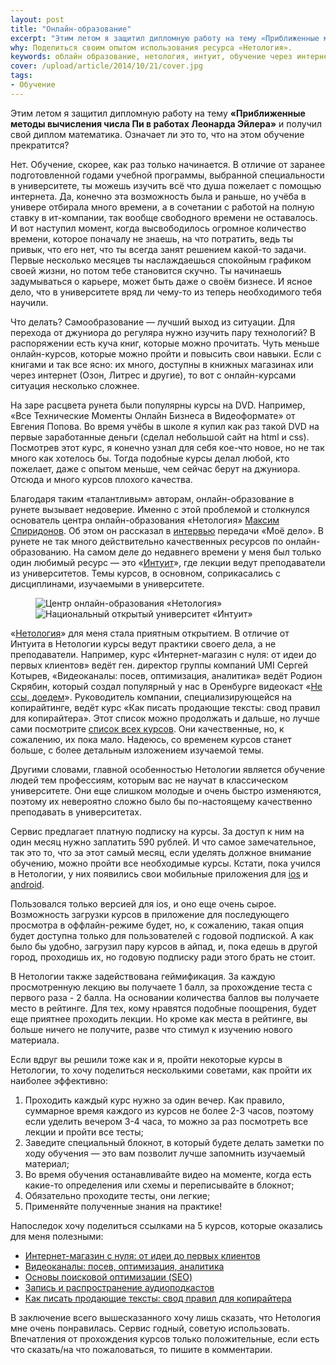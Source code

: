 ```yaml
---
layout: post
title: "Онлайн-образование"
excerpt: "Этим летом я защитил дипломную работу на тему «Приближенные методы вычисления числа Пи в работах Леонарда Эйлера» и получил свой диплом математика. Означает ли это то, что на этом обучение прекратится? "
why: Поделиться своим опытом использования ресурса «Нетология».
keywords: облайн образование, нетология, интуит, обучение через интернет
cover: /upload/article/2014/10/21/cover.jpg
tags:
- Обучение
---
```


Этим летом я защитил дипломную работу на тему **«Приближенные методы вычисления числа Пи в работах Леонарда Эйлера»**
и получил свой диплом математика. Означает ли это то, что на этом обучение прекратится? 

Нет. Обучение, скорее, как раз только начинается. В отличие от заранее подготовленной годами учебной программы, выбранной 
специальности в университете, ты можешь изучить всё что душа пожелает с помощью интернета. Да, конечно эта возможность
была и раньше, но учёба в универе отбирала много времени, а в сочетании с работой на полную ставку в ит-компании, так 
вообще свободного времени не оставалось. И вот наступил момент, когда высвободилось огромное количество времени, которое
поначалу не знаешь, на что потратить, ведь ты привык, что его нет, что ты всегда занят решением какой-то задачи. Первые несколько месяцев
ты наслаждаешься спокойным графиком своей жизни, но потом тебе становится скучно. Ты начинаешь задумываться о карьере,
может быть даже о своём бизнесе. И ясное дело, что в университете вряд ли чему-то из теперь необходимого тебя научили.
                                                                                                                            
Что делать? Самообразование — лучший выход из ситуации. Для перехода от джуниора до регуляра нужно изучить пару технологий? 
В распоряжении есть куча книг, которые можно прочитать. Чуть меньше онлайн-курсов, которые можно пройти и повысить свои навыки.
Если с книгами и так все ясно: их много, доступны в книжных магазинах или через интернет (Озон, Литрес и другие), то вот с 
онлайн-курсами ситуация несколько сложнее.

На заре расцвета рунета были популярны курсы на DVD. Например, «Все Технические Моменты Онлайн Бизнеса в Видеоформате» 
от Евгения Попова. Во время учёбы в школе я купил как раз такой DVD на первые заработанные деньги (сделал небольшой сайт на html
и css). Посмотрев этот курс, я конечно узнал для себя кое-что новое, но не так много как хотелось бы. Тогда подобные курсы
делал любой, кто пожелает, даже с опытом меньше, чем сейчас берут на джуниора. Отсюда и много курсов
плохого качества.

Благодаря таким «талантливым» авторам, онлайн-образование в рунете вызывает недоверие. Именно с этой проблемой и столкнулся
основатель центра онлайн-образования «Нетология» <a href="http://spiridonov.ru/" target="_blank">Максим Спиридонов</a>. Об этом он рассказал в <a href="http://www.youtube.com/watch?v=lYc1xcdKGTU" target="_blank">интервью</a> 
передачи «Моё дело». В рунете не так много действительно качественных ресурсов по онлайн-образованию. 
На самом деле до недавнего времени у меня был только один любимый ресурс — это «<a href="http://www.intuit.ru/" target="_blank">Интуит</a>», 
где лекции ведут преподаватели из университетов. Темы курсов, в основном, соприкасались с дисциплинами, изучаемыми в университете. 

<figure class="folium normal bg-null">
    <img src="{{site.url}}/upload/article/2014/10/21/netology.png" alt="Центр онлайн-образования «Нетология»" />
    <img src="{{site.url}}/upload/article/2014/10/21/intuit.png" alt="Национальный открытый университет «Интуит»" />
</figure>


«<a href="http://netology.ru" target="_blank">Нетология</a>» для меня стала приятным открытием. В отличие от Интуита в Нетологии курсы ведут практики своего дела, а не преподаватели.
Например, курс «Интернет-магазин с нуля: от идеи до первых клиентов» ведёт ген. директор группы компаний UMI Сергей Котырев,
«Видеоканалы: посев, оптимизация, аналитика» ведёт Родион Скрябин, который создал популярный у нас в Оренбурге видеокаст «<a href="http://vk.com/dontpiss" target="_blank">Не ссы, доедем</a>». 
Руководитель компании, специализирующейся на копирайтинге, ведёт курс «Как писать продающие тексты: свод правил для копирайтера».
Этот список можно продолжать и дальше, но лучше сами посмотрите <a href="http://netology.ru/kursy" target="_blank">список всех курсов</a>. 
Они качественные, но, к сожалению, их пока мало. Надеюсь, со временем курсов станет больше, с более детальным изложением изучаемой темы.

Другими словами, главной особенностью Нетологии является обучение людей тем профессиям, которым вас не научат в классическом университете. 
Они еще слишком молодые и очень быстро изменяются, поэтому их невероятно сложно было бы по-настоящему качественно преподавать в университетах.

Сервис предлагает платную подписку на курсы. За доступ к ним на один месяц нужно заплатить 590 рублей. И что самое замечательное,
так это то, что за этот самый месяц, если уделять должное внимание обучению, можно пройти все необходимые курсы.
Кстати, пока учился в Нетологии, у них появились свои мобильные приложения для <a href="https://itunes.apple.com/ru/app/netologia-biblioteka-kursov/id912757819?mt=8" target="_blank">ios</a> и <a href="https://play.google.com/store/apps/details?id=ru.netology.app" target="_blank">android</a>. 

Пользовался только версией для ios, и оно еще очень сырое. Возможность загрузки курсов в приложение для последующего просмотра 
в оффлайн-режиме будет, но, к сожалению, такая опция будет доступна только для пользователей с годовой подпиской. А как было бы удобно, загрузил пару курсов в айпад,
и, пока едешь в другой город, проходишь их, но годовую подписку ради этого брать не стоит.

В Нетологии также задействована геймификация. За каждую просмотренную лекцию вы получаете 1 балл, за прохождение теста с первого раза - 2 балла.
На основании количества баллов вы получаете место в рейтинге. Для тех, кому нравятся подобные поощрения, будет еще приятнее проходить лекции. 
Но кроме как места в рейтинге, вы больше ничего не получите, разве что стимул к изучению нового материала. 

Если вдруг вы решили тоже как и я, пройти некоторые курсы в Нетологии, то хочу поделиться несколькими советами, как 
пройти их наиболее эффективно:

1. Проходить каждый курс нужно за один вечер. Как правило, суммарное время каждого из курсов не более 2-3 часов, поэтому если уделить вечером 3-4 часа, то можно за раз посмотреть все лекции и пройти все тесты;
2. Заведите специальный блокнот, в который будете делать заметки по ходу обучения — это вам позволит лучше запомнить изучаемый материал;
3. Во время обучения останавливайте видео на моменте, когда есть какие-то определения или схемы и переписывайте в блокнот;
4. Обязательно проходите тесты, они легкие;
5. Применяйте полученные знания на практике!

Напоследок хочу поделиться ссылками на 5 курсов, которые оказались для меня полезными:

- <a href="http://netology.ru/kursy/internet-magazin-s-nulya-ot-idei-do-pervyh-klientov" target="_blank">Интернет-магазин с нуля: от идеи до первых клиентов</a>
- <a href="http://netology.ru/kursy/videokanaly" target="_blank">Видеоканалы: посев, оптимизация, аналитика</a>
- <a href="http://netology.ru/kursy/osnovy-poiskovoy-optimizatsii-seo" target="_blank">Основы поисковой оптимизации (SEO)</a>
- <a href="http://netology.ru/kursy/audiopodcasting" target="_blank">Запись и распространение аудиоподкастов</a>
- <a href="http://netology.ru/kursy/prodayushie-teksty" target="_blank">Как писать продающие тексты: свод правил для копирайтера</a>

В заключение всего вышесказанного хочу лишь сказать, что Нетология мне очень понравилась. Сервис годный, советую использовать. Впечатления от прохождения курсов только положительные, если есть что сказать/на что пожаловаться, то пишите в комментарии.
